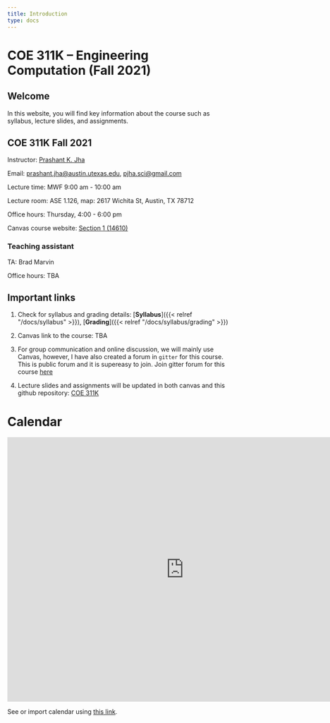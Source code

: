 ```yaml
---
title: Introduction
type: docs
---
```


# COE 311K – Engineering Computation (Fall 2021)

## Welcome

In this website, you will find key information about the course such as syllabus, lecture slides, and assignments. 

## COE 311K Fall 2021

Instructor: [Prashant K. Jha](https://prashjha.github.io/)

Email: prashant.jha@austin.utexas.edu, pjha.sci@gmail.com

Lecture time: MWF 9:00 am - 10:00 am

Lecture room: ASE 1.126, map: 2617 Wichita St, Austin, TX 78712

Office hours: Thursday, 4:00 - 6:00 pm

Canvas course website: [Section 1 (14610)](https://utexas.instructure.com/courses/1316151)

### Teaching assistant 

TA: Brad Marvin

Office hours: TBA

## Important links
1. Check for syllabus and grading details: [**Syllabus**]({{< relref "/docs/syllabus" >}}), [**Grading**]({{< relref "/docs/syllabus/grading" >}})

2. Canvas link to the course: TBA

3. For group communication and online discussion, we will mainly use Canvas, however, I have also created a forum in `gitter` for this course. This is public forum and it is supereasy to join. Join gitter forum for this course [here](https://gitter.im/UTA-Fall2021-COE-311K/community)

4. Lecture slides and assignments will be updated in both canvas and this github repository: [COE 311K](https://github.com/prashjha/COE-311K)

# Calendar

<iframe src="https://calendar.google.com/calendar/embed?src=8m4gdrlvv4mcj45qauh30fl040%40group.calendar.google.com&ctz=America%2FChicago" style="border: 0" width="800" height="600" frameborder="0" scrolling="no"></iframe>

See or import calendar using [this link](https://calendar.google.com/calendar/embed?src=8m4gdrlvv4mcj45qauh30fl040%40group.calendar.google.com&ctz=America%2FChicago).

